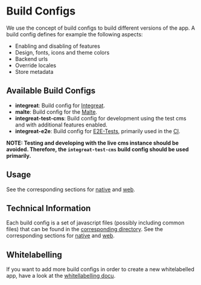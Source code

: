 # Build Configs

We use the concept of build configs to build different versions of the app. A build config defines for example the following aspects:
* Enabling and disabling of features
* Design, fonts, icons and theme colors
* Backend urls
* Override locales
* Store metadata

## Available Build Configs

* **integreat**: Build config for [Integreat](integreat-app.de).
* **malte**: Build config for the [Malte](https://www.malteser-werke.de/malte-app.html).
* **integreat-test-cms**: Build config for development using the test cms and with additional features enabled.
* **integreat-e2e**: Build config for [E2E-Tests](native/docs/e2e-testing.md), primarily used in the [CI](cicd.md).

**NOTE: Testing and developing with the live cms instance should be avoided. Therefore, the `integreat-test-cms` build config should be used primarily.**

## Usage

See the corresponding sections for [native](native/docs/build-configs.md#using-a-build-config) and [web](web/docs/build-configs.md#using-a-build-config).

## Technical Information

Each build config is a set of javascript files (possibly including common files) that can be found in the [corresponding directory](../build-configs/configs).
See the corresponding sections for [native](native/docs/build-configs.md#technical-information) and [web](web/docs/build-configs.md#technical-information).

## Whitelabelling

If you want to add more build configs in order to create a new whitelabelled app, have a look at the [whitellabelling docu](whitelabelling.md).
